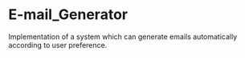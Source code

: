 # E-mail_Generator
Implementation of a system which can generate emails automatically according to user preference.
